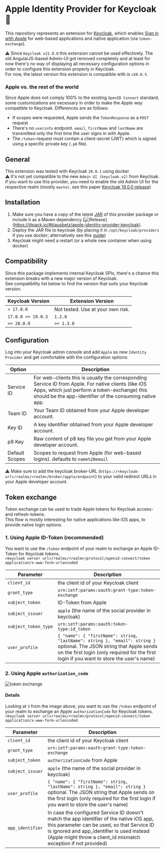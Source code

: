 # Apple Identity Provider for Keycloak :apple:

This repository represents an extension for [Keycloak](https://www.keycloak.org), which
enables [Sign in with Apple](https://developer.apple.com/documentation/sign_in_with_apple) for web-based applications and native
application (via `token-exchange`).

:warning: Since `Keycloak v21.0.0` this extension cannot be used effectively. The old AngularJS-based Admin-UI got removed completely and at least for now there's no way of displaying all necessary configuration options in order to configure this extension properly in Keycloak.  
For now, the latest version this extension is compatible with is `v20.0.5`.

### Apple vs. the rest of the world

Since Apple does not comply 100% to the existing `OpenID Connect` standard, some customizations are necessary in order to make the _Apple
way_
compatible to Keycloak. Differences are as follows:

- If scopes were requested, Apple sends the `TokenResponse` as a `POST` request
- There's no `userinfo` endpoint. `email`, `firstName` and `lastName` are transmitted only the first time the user signs in with Apple.
- The `/token`-request must contain a client-secret (JWT) which is signed using a specific private key (`.p8` file).

## General

This extension was tested with Keycloak `20.0.1` using docker.  
:warning: It's not yet compatible to the new `Admin UI (keycloak.v2)` from Keycloak. If you want to use this provider, you need to enable
the old Admin UI for the respective realm (mostly `master`, see this
paper [Keycloak 19.0.0 release](https://www.keycloak.org/2022/07/keycloak-1900-released.html#_new_admin_console_is_now_the_default_console))

## Installation

1. Make sure you have a copy of the latest [JAR](https://github.com/klausbetz/apple-identity-provider-keycloak/releases/latest) of this
   provider package or include it as a Maven dependency [![Release](https://jitpack.io/v/klausbetz/apple-identity-provider-keycloak.svg)]
   (https://jitpack.io/#klausbetz/apple-identity-provider-keycloak).
2. Deploy the JAR file to keycloak (by placing it in `/opt/keycloak/providers` if you use docker; alternatively see
   this [guide](https://www.keycloak.org/docs/latest/server_development/index.html#registering-provider-implementations))
3. Keycloak might need a restart (or a whole new container when using docker)

## Compatibility

Since this package implements internal Keycloak SPIs, there's a chance this extension breaks with a new major version of Keycloak.  
See compatibility list below to find the version that suits your Keycloak version.

| Keycloak Version   | Extension Version                 |
|--------------------|-----------------------------------|
| `< 17.0.0`         | Not tested. Use at your own risk. |
| `17.0.0 <= 19.0.3` | `1.2.0`                           |
| `>= 20.0.0`        | `>= 1.3.0`                        |

## Configuration

Log into your Keycloak admin console and add `Apple` as new `Identity Provider` and get comfortable with the configuration options:

| Option         | Description                                                                                                                                                                                                     |
|----------------|-----------------------------------------------------------------------------------------------------------------------------------------------------------------------------------------------------------------|
| Service ID     | For web-clients this is usually the corresponding Service ID from Apple. For native clients (like iOS Apps, which just perform a token-exchange) this should be the app-identifier of the consuming native app. |
| Team ID        | Your Team ID obtained from your Apple developer account.                                                                                                                                                        |
| Key ID         | A key identifier obtained from your Apple developer account.                                                                                                                                                    |
| p8 Key         | Raw content of p8 key file you get from your Apple developer account.                                                                                                                                           |
| Default Scopes | Scopes to request from Apple (for web-based logins). defaults to `name%20email`                                                                                                                                 |

:warning: Make sure to add the keycloak broker-URL (`https://<keycloak-url>/realms/<realm>/broker/apple/endpoint`) to your valid redirect
URLs in your Apple developer account.

## Token exchange

Token exchange can be used to trade Apple tokens for Keycloak access- and refresh-tokens.  
This flow is mostly interesting for native applications like iOS apps, to provide native login options.

### 1. Using Apple ID-Token (recommended)

You want to use the `/token` endpoint of your realm to exchange an Apple ID-Token for Keycloak tokens.  
`<keycloak server url>/realms/<realm>/protocol/openid-connect/token`  
`application/x-www-form-urlencoded`

| Parameter            | Description                                                                                                                                                                                                       |
|----------------------|-------------------------------------------------------------------------------------------------------------------------------------------------------------------------------------------------------------------|
| `client_id`          | the client id of your Keycloak client                                                                                                                                                                             |
| `grant_type`         | `urn:ietf:params:oauth:grant-type:token-exchange`                                                                                                                                                                 |
| `subject_token`      | ID-Token from Apple                                                                                                                                                                                               |
| `subject_issuer`     | `apple` (the name of the social provider in keycloak)                                                                                                                                                             |
| `subject_token_type` | `urn:ietf:params:oauth:token-type:id_token`                                                                                                                                                                       |
| `user_profile`       | `{ "name": { "firstName": string, "lastName": string }, "email": string }` optional. The JSON string that Apple sends on the first login (only required for the first login if you want to store the user's name) |

### 2. Using Apple `authorization_code`

![token exchange](docs/token_exchange.png)

#### Details

Looking at `3` from the image above, you want to use the `/token` endpoint of your realm to exchange an Apple `authorizationCode` for
Keycloak tokens.  
`<keycloak server url>/realms/<realm>/protocol/openid-connect/token`  
`application/x-www-form-urlencoded`

| Parameter        | Description                                                                                                                                                                                                                                               |
|------------------|-----------------------------------------------------------------------------------------------------------------------------------------------------------------------------------------------------------------------------------------------------------|
| `client_id`      | the client id of your Keycloak client                                                                                                                                                                                                                     |
| `grant_type`     | `urn:ietf:params:oauth:grant-type:token-exchange`                                                                                                                                                                                                         |
| `subject_token`  | `authorizationCode` from Apple                                                                                                                                                                                                                            |
| `subject_issuer` | `apple` (the name of the social provider in keycloak)                                                                                                                                                                                                     |
| `user_profile`   | `{ "name": { "firstName": string, "lastName": string }, "email": string }` optional. The JSON string that Apple sends on the first login (only required for the first login  if you want to store the user's name)                                        |
| `app_identifier` | In case the configured Service ID doesn't match the app identifier of the native iOS app, this parameter can be used, so that Service ID is ignored and app_identifier is used instead (Apple might throw a client_id mismatch exception if not provided) |

